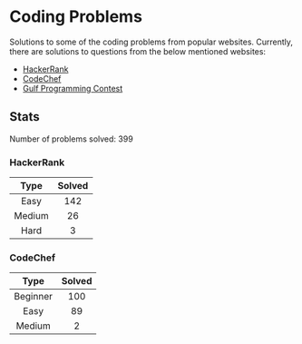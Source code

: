 # Coding Problems

Solutions to some of the coding problems from popular websites. Currently, there are solutions to questions from the below mentioned websites:
* [HackerRank](HackerRank "HackerRank")
* [CodeChef](CodeChef "CodeChef")
* [Gulf Programming Contest](Gulf%20Programming%20Contest "GPC")

## Stats

Number of problems solved: 399

### HackerRank

|Type|Solved|
|:---:|:---:|
|Easy|142|
|Medium|26|
|Hard|3|

### CodeChef

|Type|Solved|
|:---:|:---:|
|Beginner|100|
|Easy|89|
|Medium|2|